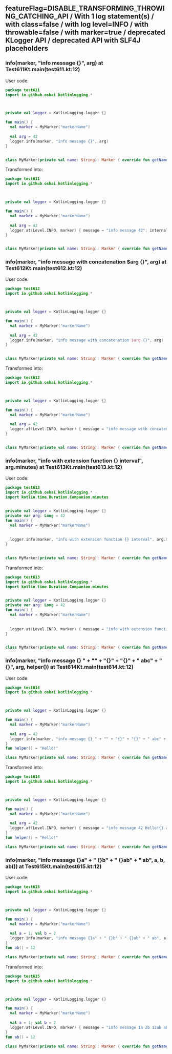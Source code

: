 ## featureFlag=DISABLE_TRANSFORMING_THROWING_CATCHING_API / With 1 log statement(s) / with class=false / with log level=INFO / with throwable=false / with marker=true / deprecated KLogger API / deprecated API with SLF4J placeholders



###  info(marker, "info message {}", arg) at Test611Kt.main(test611.kt:12)

User code:
```kotlin
package test611
import io.github.oshai.kotlinlogging.*



private val logger = KotlinLogging.logger {}

fun main() {
  val marker = MyMarker("markerName")
  
  val arg = 42
  logger.info(marker, "info message {}", arg)
}


class MyMarker(private val name: String): Marker { override fun getName() = name }

```
  
Transformed into:
```kotlin
package test611
import io.github.oshai.kotlinlogging.*



private val logger = KotlinLogging.logger {}

fun main() {
  val marker = MyMarker("markerName")
  
  val arg = 42
  logger.at(Level.INFO, marker) { message = "info message 42"; internalCompilerData = KLoggingEventBuilder.InternalCompilerData(messageTemplate = "\"info message {}\"", className = "test611.Test611Kt", methodName = "main", fileName = "test611.kt", lineNumber = 12)
}


class MyMarker(private val name: String): Marker { override fun getName() = name }

```

###  info(marker, "info message with concatenation $arg {}", arg) at Test612Kt.main(test612.kt:12)

User code:
```kotlin
package test612
import io.github.oshai.kotlinlogging.*



private val logger = KotlinLogging.logger {}

fun main() {
  val marker = MyMarker("markerName")
  
  val arg = 42
  logger.info(marker, "info message with concatenation $arg {}", arg)
}


class MyMarker(private val name: String): Marker { override fun getName() = name }

```
  
Transformed into:
```kotlin
package test612
import io.github.oshai.kotlinlogging.*



private val logger = KotlinLogging.logger {}

fun main() {
  val marker = MyMarker("markerName")
  
  val arg = 42
  logger.at(Level.INFO, marker) { message = "info message with concatenation 42 42"; internalCompilerData = KLoggingEventBuilder.InternalCompilerData(messageTemplate = "\"info message with concatenation $arg {}\"", className = "test612.Test612Kt", methodName = "main", fileName = "test612.kt", lineNumber = 12)
}


class MyMarker(private val name: String): Marker { override fun getName() = name }

```

###  info(marker, "info with extension function {} interval", arg.minutes) at Test613Kt.main(test613.kt:12)

User code:
```kotlin
package test613
import io.github.oshai.kotlinlogging.*
import kotlin.time.Duration.Companion.minutes


private val logger = KotlinLogging.logger {}
private var arg: Long = 42
fun main() {
  val marker = MyMarker("markerName")
  
  
  logger.info(marker, "info with extension function {} interval", arg.minutes)
}


class MyMarker(private val name: String): Marker { override fun getName() = name }

```
  
Transformed into:
```kotlin
package test613
import io.github.oshai.kotlinlogging.*
import kotlin.time.Duration.Companion.minutes


private val logger = KotlinLogging.logger {}
private var arg: Long = 42
fun main() {
  val marker = MyMarker("markerName")
  
  
  logger.at(Level.INFO, marker) { message = "info with extension function 42m interval"; internalCompilerData = KLoggingEventBuilder.InternalCompilerData(messageTemplate = "\"info with extension function {} interval\"", className = "test613.Test613Kt", methodName = "main", fileName = "test613.kt", lineNumber = 12)
}


class MyMarker(private val name: String): Marker { override fun getName() = name }

```

###  info(marker, "info message {} " + "" + "{}" + "{}" + " abc" + " {}", arg, helper()) at Test614Kt.main(test614.kt:12)

User code:
```kotlin
package test614
import io.github.oshai.kotlinlogging.*



private val logger = KotlinLogging.logger {}

fun main() {
  val marker = MyMarker("markerName")
  
  val arg = 42
  logger.info(marker, "info message {} " + "" + "{}" + "{}" + " abc" + " {}", arg, helper())
}
fun helper() = "Hello!"

class MyMarker(private val name: String): Marker { override fun getName() = name }

```
  
Transformed into:
```kotlin
package test614
import io.github.oshai.kotlinlogging.*



private val logger = KotlinLogging.logger {}

fun main() {
  val marker = MyMarker("markerName")
  
  val arg = 42
  logger.at(Level.INFO, marker) { message = "info message 42 Hello!{} abc {}"; internalCompilerData = KLoggingEventBuilder.InternalCompilerData(messageTemplate = "\"info message {} \" + \"\" + \"{}\" + \"{}\" + \" abc\" + \" {}\"", className = "test614.Test614Kt", methodName = "main", fileName = "test614.kt", lineNumber = 12)
}
fun helper() = "Hello!"

class MyMarker(private val name: String): Marker { override fun getName() = name }

```

###  info(marker, "info message {}a" + " {}b" + " {}ab" + " ab", a, b, ab()) at Test615Kt.main(test615.kt:12)

User code:
```kotlin
package test615
import io.github.oshai.kotlinlogging.*



private val logger = KotlinLogging.logger {}

fun main() {
  val marker = MyMarker("markerName")
  
  val a = 1; val b = 2
  logger.info(marker, "info message {}a" + " {}b" + " {}ab" + " ab", a, b, ab())
}
fun ab() = 12

class MyMarker(private val name: String): Marker { override fun getName() = name }

```
  
Transformed into:
```kotlin
package test615
import io.github.oshai.kotlinlogging.*



private val logger = KotlinLogging.logger {}

fun main() {
  val marker = MyMarker("markerName")
  
  val a = 1; val b = 2
  logger.at(Level.INFO, marker) { message = "info message 1a 2b 12ab ab"; internalCompilerData = KLoggingEventBuilder.InternalCompilerData(messageTemplate = "\"info message {}a\" + \" {}b\" + \" {}ab\" + \" ab\"", className = "test615.Test615Kt", methodName = "main", fileName = "test615.kt", lineNumber = 12)
}
fun ab() = 12

class MyMarker(private val name: String): Marker { override fun getName() = name }

```
